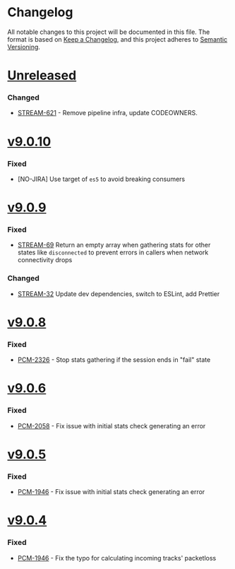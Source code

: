 # Changelog
All notable changes to this project will be documented in this file.
The format is based on [Keep a Changelog](https://keepachangelog.com/en/1.0.0/),
and this project adheres to [Semantic Versioning](https://semver.org/spec/v2.0.0.html).

# [Unreleased](https://github.com/mypurecloud/webrtc-stats-gatherer/compare/v9.0.10...HEAD)
### Changed
* [STREAM-621](https://inindca.atlassian.net/browse/STREAM-621) - Remove pipeline infra, update CODEOWNERS.

# [v9.0.10](https://github.com/mypurecloud/webrtc-stats-gatherer/compare/v9.0.9...v9.0.10)
### Fixed
* [NO-JIRA] Use target of `es5` to avoid breaking consumers

# [v9.0.9](https://github.com/mypurecloud/webrtc-stats-gatherer/compare/v9.0.8...v9.0.9)
### Fixed
* [STREAM-69](https://inindca.atlassian.net/browse/STREAM-69) Return an empty array when gathering stats for other states like `disconnected` to prevent errors in callers when network connectivity drops

### Changed
* [STREAM-32](https://inindca.atlassian.net/browse/STREAM-32) Update dev dependencies, switch to ESLint, add Prettier

# [v9.0.8](https://github.com/mypurecloud/webrtc-stats-gatherer/compare/v9.0.6...v9.0.8)
### Fixed
* [PCM-2326](https://inindca.atlassian.net/browse/PCM-2326) - Stop stats gathering if the session ends in "fail" state

# [v9.0.6](https://github.com/mypurecloud/webrtc-stats-gatherer/compare/v9.0.5...v9.0.6)
### Fixed
* [PCM-2058](https://inindca.atlassian.net/browse/PCM-2058) - Fix issue with initial stats check generating an error

# [v9.0.5](https://github.com/mypurecloud/webrtc-stats-gatherer/compare/v9.0.4...v9.0.5)

### Fixed
* [PCM-1946](https://inindca.atlassian.net/browse/PCM-1946) - Fix issue with initial stats check generating an error

# [v9.0.4](https://github.com/mypurecloud/webrtc-stats-gatherer/compare/v9.0.3...v9.0.4)

### Fixed
* [PCM-1946](https://inindca.atlassian.net/browse/PCM-1946) - Fix the typo for calculating incoming tracks' packetloss
